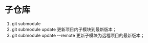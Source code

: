 # 子仓库

1. git submodule
2. git submodule update 更新项目内子模块到最新版本；
3. git submodule update --remote 更新子模块为远程项目的最新版本；
